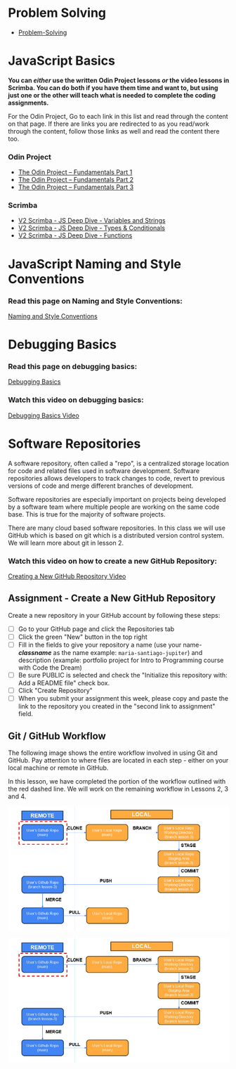 # Problem Solving

- [Problem-Solving](https://github.com/Code-the-Dream-School/intro-to-programming-2026/wiki/Problem-Solving)

# JavaScript Basics

**You can _either_ use the written Odin Project lessons _or_ the video lessons in Scrimba. You can do both if you have them time and want to, but using just one or the other will teach what is needed to complete the coding assignments.**

For the Odin Project, Go to each link in this list and read through the content on that page. If there are links you are redirected to as you read/work through the content, follow those links as well and read the content there too.

### Odin Project

- [The Odin Project – Fundamentals Part 1](https://www.theodinproject.com/paths/foundations/courses/foundations/lessons/fundamentals-part-1)
- [The Odin Project – Fundamentals Part 2](https://www.theodinproject.com/paths/foundations/courses/foundations/lessons/fundamentals-part-2)
- [The Odin Project – Fundamentals Part 3](https://www.theodinproject.com/paths/foundations/courses/foundations/lessons/fundamentals-part-3)

### Scrimba

- [V2 Scrimba - JS Deep Dive - Variables and Strings](https://v2.scrimba.com/javascript-deep-dive-c0a/~04)
- [V2 Scrimba - JS Deep Dive - Types & Conditionals](https://v2.scrimba.com/javascript-deep-dive-c0a/~0g)
- [V2 Scrimba - JS Deep Dive - Functions](https://v2.scrimba.com/javascript-deep-dive-c0a/~0q)

# JavaScript Naming and Style Conventions

### Read this page on Naming and Style Conventions: ###

[Naming and Style Conventions](https://github.com/Code-the-Dream-School/intro-to-programming-2026/wiki/Naming-Conventions)

# Debugging Basics

### Read this page on debugging basics: ###

[Debugging Basics](https://github.com/Code-the-Dream-School/intro-to-programming-2026/wiki/Debugging-Basics)

### Watch this video on debugging basics: ###

[Debugging Basics Video](https://www.youtube.com/watch?v=RI_QQZlk4gk)

# Software Repositories

A software repository, often called a "repo", is a centralized storage location for code and related files used in software development. Software repositories allows developers to track changes to code, revert to previous versions of code and merge different branches of development.

Software repositories are especially important on projects being developed by a software team where multiple people are working on the same code base. This is true for the majority of software projects.

There are many cloud based software repositories. In this class we will use GitHub which is based on git which is a distributed version control system. We will learn more about git in lesson 2.

### Watch this video on how to create a new GitHub Repository: ###

[Creating a New GitHub Repository Video](https://www.youtube.com/watch?v=0AVVOi3hUmE)

## Assignment - Create a New GitHub Repository
Create a new repository in your GitHub account by following these steps:

- [ ] Go to your GitHub page and click the Repositories tab
- [ ] Click the green "New" button in the top right
- [ ] Fill in the fields to give your repository a name (use your name-**_classname_** as the name example: `maria-santiago-jupiter`) and description (example: portfolio project for Intro to Programming course with Code the Dream)
- [ ] Be sure PUBLIC is selected and check the "Initialize this repository with: Add a README file" check box.
- [ ] Click "Create Repository"
- [ ] When you submit your assignment this week, please copy and paste the link to the repository you created in the "second link to assignment" field.

## Git / GitHub Workflow
The following image shows the entire workflow involved in using Git and GitHub.  Pay attention to where files are located in each step - either on your local machine or remote in GitHub.  

In this lesson, we have completed the portion of the workflow outlined with the red dashed line. We will work on the remaining workflow in Lessons 2, 3 and 4.

![image](https://github.com/Code-the-Dream-School/intro-to-programming-2026/blob/main/assets/Lesson01/GitFlow-Lesson01.png?raw=true)

<img src="https://github.com/Code-the-Dream-School/intro-to-programming-2026/blob/main/assets/Lesson01/GitFlow-Lesson01.jpg?raw=true" width="1000">
